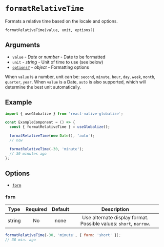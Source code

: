 # `formatRelativeTime`

Formats a relative time based on the locale and options.

`formatRelativeTime(value, unit, options?)`

## Arguments

- `value` - *Date* or *number* - Date to be formatted
- `unit` - *string* - Unit of time to use (see below)
- [`options?`](#options) - *object* - Formatting options

When `value` is a number, unit can be: `second`, `minute`, `hour`, `day`, `week`, `month`, `quarter`, `year`. When `value` is a Date, `auto` is also supported, which will determine the best unit automatically.

## Example

```js
import { useGlobalize } from 'react-native-globalize';

const ExampleComponent = () => {
  const { formatRelativeTime } = useGlobalize();

  formatRelativeTime(new Date(), 'auto');
  // now

  formatRelativeTime(-30, 'minute');
  // 30 minutes ago
};
```

## Options

- [`form`](#form)

### `form`

|  Type  | Required | Default | Description |
| :----: | :------: | :-----: | :---------: |
| string |    No    |   none  | Use alternate display format. Possible values: `short`, `narrow`. |

```js
formatRelativeTime(-30, 'minute', { form: 'short' });
// 30 min. ago
```
